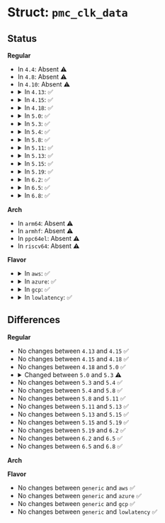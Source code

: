 # Struct: <code>pmc_clk_data</code>

## Status
<b>Regular</b>
<ul>
<li>
In <code>4.4</code>: Absent ⚠️
</li>
<li>
In <code>4.8</code>: Absent ⚠️
</li>
<li>
In <code>4.10</code>: Absent ⚠️
</li>
<li>
<details>
<summary>In <code>4.13</code>: ✅</summary>

```c
struct pmc_clk_data {
    void *base;
    const struct pmc_clk *clks;
};
```
</details>
</li>
<li>
<details>
<summary>In <code>4.15</code>: ✅</summary>

```c
struct pmc_clk_data {
    void *base;
    const struct pmc_clk *clks;
};
```
</details>
</li>
<li>
<details>
<summary>In <code>4.18</code>: ✅</summary>

```c
struct pmc_clk_data {
    void *base;
    const struct pmc_clk *clks;
};
```
</details>
</li>
<li>
<details>
<summary>In <code>5.0</code>: ✅</summary>

```c
struct pmc_clk_data {
    void *base;
    const struct pmc_clk *clks;
};
```
</details>
</li>
<li>
<details>
<summary>In <code>5.3</code>: ✅</summary>

```c
struct pmc_clk_data {
    void *base;
    const struct pmc_clk *clks;
    bool critical;
};
```
</details>
</li>
<li>
<details>
<summary>In <code>5.4</code>: ✅</summary>

```c
struct pmc_clk_data {
    void *base;
    const struct pmc_clk *clks;
    bool critical;
};
```
</details>
</li>
<li>
<details>
<summary>In <code>5.8</code>: ✅</summary>

```c
struct pmc_clk_data {
    void *base;
    const struct pmc_clk *clks;
    bool critical;
};
```
</details>
</li>
<li>
<details>
<summary>In <code>5.11</code>: ✅</summary>

```c
struct pmc_clk_data {
    void *base;
    const struct pmc_clk *clks;
    bool critical;
};
```
</details>
</li>
<li>
<details>
<summary>In <code>5.13</code>: ✅</summary>

```c
struct pmc_clk_data {
    void *base;
    const struct pmc_clk *clks;
    bool critical;
};
```
</details>
</li>
<li>
<details>
<summary>In <code>5.15</code>: ✅</summary>

```c
struct pmc_clk_data {
    void *base;
    const struct pmc_clk *clks;
    bool critical;
};
```
</details>
</li>
<li>
<details>
<summary>In <code>5.19</code>: ✅</summary>

```c
struct pmc_clk_data {
    void *base;
    const struct pmc_clk *clks;
    bool critical;
};
```
</details>
</li>
<li>
<details>
<summary>In <code>6.2</code>: ✅</summary>

```c
struct pmc_clk_data {
    void *base;
    const struct pmc_clk *clks;
    bool critical;
};
```
</details>
</li>
<li>
<details>
<summary>In <code>6.5</code>: ✅</summary>

```c
struct pmc_clk_data {
    void *base;
    const struct pmc_clk *clks;
    bool critical;
};
```
</details>
</li>
<li>
<details>
<summary>In <code>6.8</code>: ✅</summary>

```c
struct pmc_clk_data {
    void *base;
    const struct pmc_clk *clks;
    bool critical;
};
```
</details>
</li>
</ul>
<b>Arch</b>
<ul>
<li>
In <code>arm64</code>: Absent ⚠️
</li>
<li>
In <code>armhf</code>: Absent ⚠️
</li>
<li>
In <code>ppc64el</code>: Absent ⚠️
</li>
<li>
In <code>riscv64</code>: Absent ⚠️
</li>
</ul>
<b>Flavor</b>
<ul>
<li>
<details>
<summary>In <code>aws</code>: ✅</summary>

```c
struct pmc_clk_data {
    void *base;
    const struct pmc_clk *clks;
    bool critical;
};
```
</details>
</li>
<li>
<details>
<summary>In <code>azure</code>: ✅</summary>

```c
struct pmc_clk_data {
    void *base;
    const struct pmc_clk *clks;
    bool critical;
};
```
</details>
</li>
<li>
<details>
<summary>In <code>gcp</code>: ✅</summary>

```c
struct pmc_clk_data {
    void *base;
    const struct pmc_clk *clks;
    bool critical;
};
```
</details>
</li>
<li>
<details>
<summary>In <code>lowlatency</code>: ✅</summary>

```c
struct pmc_clk_data {
    void *base;
    const struct pmc_clk *clks;
    bool critical;
};
```
</details>
</li>
</ul>

## Differences
<b>Regular</b>
<ul>
<li>
No changes between <code>4.13</code> and <code>4.15</code> ✅
</li>
<li>
No changes between <code>4.15</code> and <code>4.18</code> ✅
</li>
<li>
No changes between <code>4.18</code> and <code>5.0</code> ✅
</li>
<li>
<details>
<summary>Changed between <code>5.0</code> and <code>5.3</code> ⚠️</summary>
<ul>
<li>
<b>Field added. </b>
<code>bool critical</code>
</li>
</ul>
</details>
</li>
<li>
No changes between <code>5.3</code> and <code>5.4</code> ✅
</li>
<li>
No changes between <code>5.4</code> and <code>5.8</code> ✅
</li>
<li>
No changes between <code>5.8</code> and <code>5.11</code> ✅
</li>
<li>
No changes between <code>5.11</code> and <code>5.13</code> ✅
</li>
<li>
No changes between <code>5.13</code> and <code>5.15</code> ✅
</li>
<li>
No changes between <code>5.15</code> and <code>5.19</code> ✅
</li>
<li>
No changes between <code>5.19</code> and <code>6.2</code> ✅
</li>
<li>
No changes between <code>6.2</code> and <code>6.5</code> ✅
</li>
<li>
No changes between <code>6.5</code> and <code>6.8</code> ✅
</li>
</ul>
<b>Arch</b>
<ul>
</ul>
<b>Flavor</b>
<ul>
<li>
No changes between <code>generic</code> and <code>aws</code> ✅
</li>
<li>
No changes between <code>generic</code> and <code>azure</code> ✅
</li>
<li>
No changes between <code>generic</code> and <code>gcp</code> ✅
</li>
<li>
No changes between <code>generic</code> and <code>lowlatency</code> ✅
</li>
</ul>
